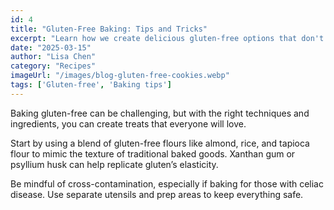 ```yaml
---
id: 4
title: "Gluten-Free Baking: Tips and Tricks"
excerpt: "Learn how we create delicious gluten-free options that don't compromise on taste or texture."
date: "2025-03-15"
author: "Lisa Chen"
category: "Recipes"
imageUrl: "/images/blog-gluten-free-cookies.webp"
tags: ['Gluten-free', 'Baking tips']
---
```


Baking gluten-free can be challenging, but with the right techniques and ingredients, you can create treats that everyone will love.

Start by using a blend of gluten-free flours like almond, rice, and tapioca flour to mimic the texture of traditional baked goods. Xanthan gum or psyllium husk can help replicate gluten’s elasticity.

Be mindful of cross-contamination, especially if baking for those with celiac disease. Use separate utensils and prep areas to keep everything safe.